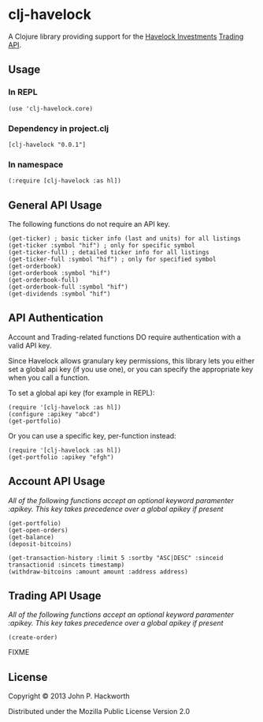 # clj-havelock

A Clojure library providing support for the [Havelock Investments](https://www.havelockinvestments.com/index.php) [Trading API](https://www.havelockinvestments.com/apidoc.php).

## Usage

### In REPL

    (use 'clj-havelock.core)

### Dependency in project.clj 

    [clj-havelock "0.0.1"]

### In namespace

    (:require [clj-havelock :as hl])

## General API Usage

The following functions do not require an API key.

    (get-ticker) ; basic ticker info (last and units) for all listings 
    (get-ticker :symbol "hif") ; only for specific symbol
    (get-ticker-full) ; detailed ticker info for all listings
    (get-ticker-full :symbol "hif") ; only for specified symbol
    (get-orderbook)
    (get-orderbook :symbol "hif")
    (get-orderbook-full)
    (get-orderbook-full :symbol "hif")
    (get-dividends :symbol "hif")

## API Authentication

Account and Trading-related functions DO require authentication with a valid API key.

Since Havelock allows granulary key permissions, this library lets you either set a global api key (if you use one), or you can specify the appropriate key when you call a function.  

To set a global api key (for example in REPL):

    (require '[clj-havelock :as hl])
    (configure :apikey "abcd")
    (get-portfolio)

Or you can use a specific key, per-function instead:

    (require '[clj-havelock :as hl])
    (get-portfolio :apikey "efgh")

## Account API Usage

_All of the following functions accept an optional keyword paramenter :apikey. This key takes precedence over a global apikey if present_

    (get-portfolio)
    (get-open-orders)
    (get-balance)
    (deposit-bitcoins)

    (get-transaction-history :limit 5 :sortby "ASC|DESC" :sinceid transactionid :sincets timestamp)
    (withdraw-bitcoins :amount amount :address address)

## Trading API Usage

_All of the following functions accept an optional keyword paramenter :apikey. This key takes precedence over a global apikey if present_

    (create-order)       






FIXME

## License

Copyright © 2013 John P. Hackworth

Distributed under the Mozilla Public License Version 2.0
